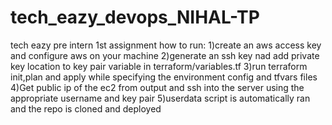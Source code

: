 # tech_eazy_devops_NIHAL-TP
tech eazy pre intern 1st assignment
how to run:
1)create an aws access key and configure aws on your machine
2)generate an ssh key nad add private key location to key pair variable in terraform/variables.tf
3)run terraform init,plan and apply while specifying the environment config and tfvars files
4)Get public ip of the ec2 from output and ssh into the server using the appropriate username and key pair
5)userdata script is automatically ran and the repo is cloned and deployed